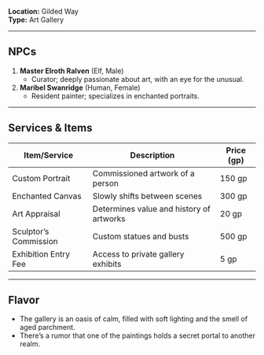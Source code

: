 **Location:** Gilded Way  
**Type:** Art Gallery

---

## NPCs

1. **Master Elroth Ralven** (Elf, Male)
    - Curator; deeply passionate about art, with an eye for the unusual.
2. **Maribel Swanridge** (Human, Female)
    - Resident painter; specializes in enchanted portraits.

---

## Services & Items

|Item/Service|Description|Price (gp)|
|---|---|---|
|Custom Portrait|Commissioned artwork of a person|150 gp|
|Enchanted Canvas|Slowly shifts between scenes|300 gp|
|Art Appraisal|Determines value and history of artworks|20 gp|
|Sculptor’s Commission|Custom statues and busts|500 gp|
|Exhibition Entry Fee|Access to private gallery exhibits|5 gp|

---

## Flavor

- The gallery is an oasis of calm, filled with soft lighting and the smell of aged parchment.
- There’s a rumor that one of the paintings holds a secret portal to another realm.